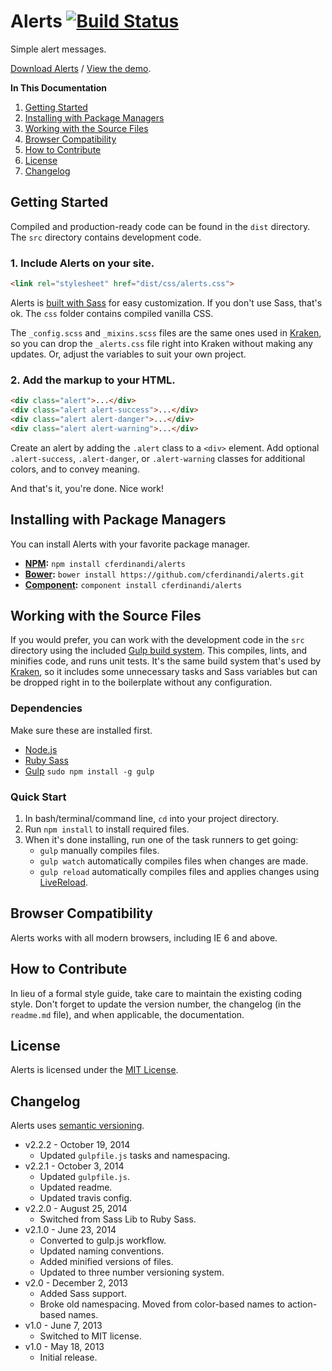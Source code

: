 # Alerts [![Build Status](https://travis-ci.org/cferdinandi/alerts.svg)](https://travis-ci.org/cferdinandi/alerts)
Simple alert messages.

[Download Alerts](https://github.com/cferdinandi/alerts/archive/master.zip) / [View the demo](http://cferdinandi.github.io/alerts/).

**In This Documentation**

1. [Getting Started](#getting-started)
2. [Installing with Package Managers](#installing-with-package-managers)
3. [Working with the Source Files](#working-with-the-source-files)
4. [Browser Compatibility](#browser-compatibility)
5. [How to Contribute](#how-to-contribute)
6. [License](#license)
7. [Changelog](#changelog)



## Getting Started

Compiled and production-ready code can be found in the `dist` directory. The `src` directory contains development code.

### 1. Include Alerts on your site.

```html
<link rel="stylesheet" href="dist/css/alerts.css">
```

Alerts is [built with Sass](http://sass-lang.com/) for easy customization. If you don't use Sass, that's ok. The `css` folder contains compiled vanilla CSS.

The `_config.scss` and `_mixins.scss` files are the same ones used in [Kraken](http://cferdinandi.github.io/kraken/), so you can drop the `_alerts.css` file right into Kraken without making any updates. Or, adjust the variables to suit your own project.

### 2. Add the markup to your HTML.

```html
<div class="alert">...</div>
<div class="alert alert-success">...</div>
<div class="alert alert-danger">...</div>
<div class="alert alert-warning">...</div>
```

Create an alert by adding the `.alert` class to a `<div>` element. Add optional `.alert-success`, `.alert-danger`, or `.alert-warning` classes for additional colors, and to convey meaning.

And that's it, you're done. Nice work!



## Installing with Package Managers

You can install Alerts with your favorite package manager.

* **[NPM](https://www.npmjs.org/):** `npm install cferdinandi/alerts`
* **[Bower](http://bower.io/):** `bower install https://github.com/cferdinandi/alerts.git`
* **[Component](http://component.io/):** `component install cferdinandi/alerts`



## Working with the Source Files

If you would prefer, you can work with the development code in the `src` directory using the included [Gulp build system](http://gulpjs.com/). This compiles, lints, and minifies code, and runs unit tests. It's the same build system that's used by [Kraken](http://cferdinandi.github.io/kraken/), so it includes some unnecessary tasks and Sass variables but can be dropped right in to the boilerplate without any configuration.

### Dependencies
Make sure these are installed first.

* [Node.js](http://nodejs.org)
* [Ruby Sass](http://sass-lang.com/install)
* [Gulp](http://gulpjs.com) `sudo npm install -g gulp`

### Quick Start

1. In bash/terminal/command line, `cd` into your project directory.
2. Run `npm install` to install required files.
3. When it's done installing, run one of the task runners to get going:
	* `gulp` manually compiles files.
	* `gulp watch` automatically compiles files when changes are made.
	* `gulp reload` automatically compiles files and applies changes using [LiveReload](http://livereload.com/).



## Browser Compatibility

Alerts works with all modern browsers, including IE 6 and above.



## How to Contribute

In lieu of a formal style guide, take care to maintain the existing coding style. Don't forget to update the version number, the changelog (in the `readme.md` file), and when applicable, the documentation.



## License

Alerts is licensed under the [MIT License](http://gomakethings.com/mit/).



## Changelog

Alerts uses [semantic versioning](http://semver.org/).

* v2.2.2 - October 19, 2014
	* Updated `gulpfile.js` tasks and namespacing.
* v2.2.1 - October 3, 2014
	* Updated `gulpfile.js`.
	* Updated readme.
	* Updated travis config.
* v2.2.0 - August 25, 2014
	* Switched from Sass Lib to Ruby Sass.
* v2.1.0 - June 23, 2014
	* Converted to gulp.js workflow.
	* Updated naming conventions.
	* Added minified versions of files.
	* Updated to three number versioning system.
* v2.0 - December 2, 2013
	* Added Sass support.
	* Broke old namespacing. Moved from color-based names to action-based names.
* v1.0 - June 7, 2013
	* Switched to MIT license.
* v1.0 - May 18, 2013
	* Initial release.